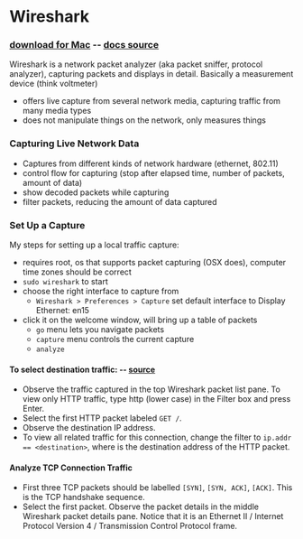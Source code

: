# Wireshark 
### [download for Mac](https://1.na.dl.wireshark.org/osx/Wireshark%202.0.4%20Intel%2064.dmg) -- [docs source](https://www.wireshark.org/docs/wsug_html_chunked/index.html)
Wireshark is a network packet analyzer (aka packet sniffer, protocol analyzer), capturing packets and displays in detail. Basically a measurement device (think voltmeter)
- offers live capture from several network media, capturing traffic from many media types
- does not manipulate things on the network, only measures things

### Capturing Live Network Data
- Captures from different kinds of network hardware (ethernet, 802.11)
- control flow for capturing (stop after elapsed time, number of packets, amount of data)
- show decoded packets while capturing
- filter packets, reducing the amount of data captured

### Set Up a Capture
My steps for setting up a local traffic capture:
- requires root, os that supports packet capturing (OSX does), computer time zones should be correct
- `sudo wireshark` to start
- choose the right interface to capture from 
  - `Wireshark > Preferences > Capture` set default interface to Display Ethernet: en15
- click it on the welcome window, will bring up a table of packets
  - `go` menu lets you navigate packets
  - `capture` menu controls the current capture
  - `analyze`

#### To select destination traffic: -- [source](https://en.wikiversity.org/wiki/Wireshark/HTTP)

- Observe the traffic captured in the top Wireshark packet list pane. To view only HTTP traffic, type http (lower case) in the Filter box and press Enter.
- Select the first HTTP packet labeled `GET /`.
- Observe the destination IP address.
- To view all related traffic for this connection, change the filter to `ip.addr == <destination>`, where <destination> is the destination address of the HTTP packet.

#### Analyze TCP Connection Traffic
- First three TCP packets should be labelled `[SYN]`, `[SYN, ACK]`, `[ACK]`. This is the TCP handshake sequence.
- Select the first packet. Observe the packet details in the middle Wireshark packet details pane. Notice that it is an Ethernet II / Internet Protocol Version 4 / Transmission Control Protocol frame.
